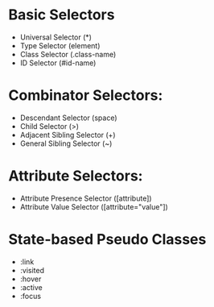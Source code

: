 # Basic Selectors
- Universal Selector (*)
- Type Selector (element)
- Class Selector (.class-name)
- ID Selector (#id-name)
# Combinator Selectors:
- Descendant Selector (space)
- Child Selector (>)
- Adjacent Sibling Selector (+)
- General Sibling Selector (~)
# Attribute Selectors:
- Attribute Presence Selector ([attribute])
- Attribute Value Selector ([attribute="value"])
# State-based Pseudo Classes
- :link
- :visited
- :hover
- :active
- :focus
